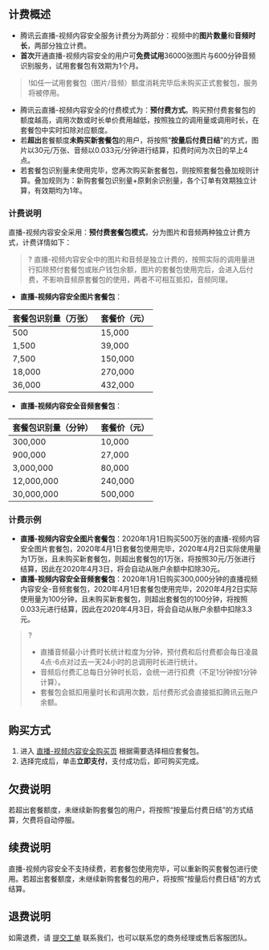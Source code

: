 
## 计费概述

- 腾讯云直播-视频内容安全服务计费分为两部分：视频中的**图片数量**和**音频时长**，两部分独立计费。
- **首次**开通直播-视频内容安全的用户可**免费试用**36000张图片与600分钟音频识别服务，试用套餐包有效期为1个月。
>!如任一试用套餐包（图片/音频）额度消耗完毕后未购买正式套餐包，服务将被停用。
- 腾讯云直播-视频内容安全的付费模式为：**预付费方式**。购买预付费套餐包的额度越高，调用次数或时长单价费用越低，按照独立的调用量或调用时长，在套餐包中实时扣除对应额度。
- 若**超出**套餐额度**未购买新套餐包**的用户，将按照“**按量后付费日结**”的方式，图片以30元/万张、音频以0.033元/分钟进行结算，扣费时间为次日的早上4点。
- 若套餐包识别量未使用完毕，您再次购买新套餐包，则按照套餐包叠加规则计算。叠加规则为：新购套餐包识别量+原剩余识别量，各个订单有效期独立计算，有效期均为1年。

### 计费说明

直播-视频内容安全采用：**预付费套餐包模式**，分为图片和音频两种独立计费方式，计费详情如下：
>? 直播-视频内容安全中的图片和音频是独立计费的，按照实际的调用量进行扣除预付套餐包或账户钱包余额，图片的套餐包使用完后，会进入后付费，不影响音频原套餐包的使用，两者不可相互抵扣，音频同理。

-  **直播-视频内容安全图片套餐包**：
<table>
<thead>
<tr>
<th>套餐包识别量（万张）</th>
<th>套餐价（元）</th>
</tr>
</thead>
<tbody><tr>
<td>500</td>
<td>15,000</td>
</tr>
<tr>
<td>1,500</td>
<td>39,000</td>
</tr>
<tr>
<td>7,500</td>
<td>150,000</td>
</tr>
<tr>
<td>18,000</td>
<td>270,000</td>
</tr>
<tr>
<td>36,000</td>
<td>432,000</td>
</tr>
</tbody></table>

- **直播-视频内容安全音频套餐包**：
<table>
<thead>
<tr>
<th>套餐包识别量（分钟）</th>
<th>套餐价（元）</th>
</tr>
</thead>
<tbody><tr>
<td>300,000</td>
<td>10,000</td>
</tr>
<tr>
<td>900,000</td>
<td>27,000</td>
</tr>
<tr>
<td>3,000,000</td>
<td>80,000</td>
</tr>
<tr>
<td>12,000,000  </td>
<td>240,000</td>
</tr>
<tr>
<td>30,000,000 </td>
<td>500,000</td>
</tr>
</tbody></table>



### 计费示例

- **直播-视频内容安全图片套餐包**：2020年1月1日购买500万张的直播-视频内容安全图片套餐包，2020年4月1日套餐包使用完毕，2020年4月2日实际使用量为1万张，且未购买新套餐包，则超出套餐包的1万张，将按照30元/万张进行结算，因此在2020年4月3日，将会自动从账户余额中扣除30元。
- **直播-视频内容安全音频套餐包**：2020年1月1日购买300,000分钟的直播视频内容安全-音频套餐包，2020年4月1日套餐包使用完毕，2020年4月2日实际使用量为100分钟，且未购买新套餐包，则超出套餐包的100分钟，将按照0.033元进行结算，因此在2020年4月3日，将会自动从账户余额中扣除3.3元。

>?
>- 直播音频最小计费时长统计粒度为分钟，预付费和后付费都会每日凌晨4点-6点对过去一天24小时的总调用时长进行统计。
>- 音频后付费汇总每日分钟时长后，会统一进行扣费（不足1分钟按1分钟计算）。
>- 套餐包会抵扣用量时长和调用次数，后付费形式会直接抵扣腾讯云账户余额。



## 购买方式

1. 进入 [直播-视频内容安全购买页](https://buy.cloud.tencent.com/lvm?type=image) 根据需要选择相应套餐包。
2. 选择完成后，单击**立即支付**，支付成功后，即可购买完成。

## 欠费说明

若超出套餐额度，未继续新购套餐包的用户，将按照“按量后付费日结”的方式结算，欠费将自动停服。
## 续费说明
直播-视频内容安全不支持续费，若套餐包使用完毕，可以重新购买套餐包进行使用。若超出套餐额度，未继续新购套餐包的用户，将按照“按量后付费日结”的方式结算。 

## 退费说明

如需退费，请 [提交工单](https://console.cloud.tencent.com/workorder/category?level1_id=517&level2_id=727&source=0&data_title=其他腾讯云产品&level3_id=728&radio_title=功能咨询&queue=3026&scene_code=17783&step=2) 联系我们，也可以联系您的商务经理或售后客服团队。
